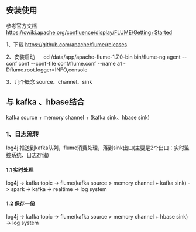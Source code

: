 ## 安装使用
参考官方文档 https://cwiki.apache.org/confluence/display/FLUME/Getting+Started

1、下载 https://github.com/apache/flume/releases

2、安装启动
  
    cd /data/app/apache-flume-1.7.0-bin
    bin/flume-ng agent --conf conf --conf-file conf/flume.conf --name a1 -Dflume.root.logger=INFO,console
    

3、几个概念 source、channel、sink

## 与 kafka 、hbase结合
kafka source + memory channel + (kafka sink、hbase sink)

### 1、日志流转
log4j 推送到kafka队列，flume消费处理，落到sink出口(主要是2个出口：实时监控系统、日志存储)

#### 1.1 实时处理
log4j -> kafka topic -> flume(kafka source > memory channel + kafka sink) -> spark -> kafka -> realtime -> log system 

#### 1.2 保存一份
log4j -> kafka topic -> flume(kafka source > memory channel + hbase sink) -> log system
